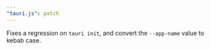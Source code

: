 ```yaml
---
"tauri.js": patch
---
```


Fixes a regression on `tauri init`, and convert the `--app-name` value to kebab case.
